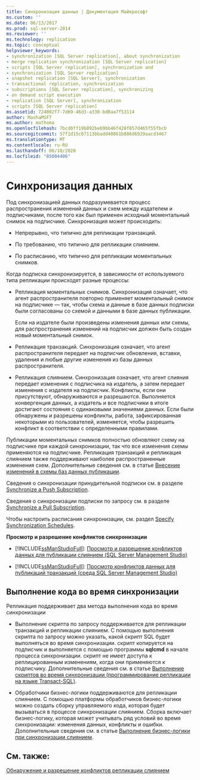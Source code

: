 ```yaml
---
title: Синхронизация данных | Документация Майкрософт
ms.custom: ''
ms.date: 06/13/2017
ms.prod: sql-server-2014
ms.reviewer: ''
ms.technology: replication
ms.topic: conceptual
helpviewer_keywords:
- synchronization [SQL Server replication], about synchronization
- merge replication synchronization [SQL Server replication]
- scripts [SQL Server replication], synchronization and
- synchronization [SQL Server replication]
- snapshot replication [SQL Server], synchronization
- transactional replication, synchronization
- subscriptions [SQL Server replication], synchronizing
- on demand script execution
- replication [SQL Server], synchronization
- scripts [SQL Server replication]
ms.assetid: 724802f7-7d69-46d3-a330-bd8aa7f53114
author: MashaMSFT
ms.author: mathoma
ms.openlocfilehash: 7bcd0ff19b892beb9bb46f428f857d465f55fbcb
ms.sourcegitcommit: 57f1d15c67113bbadd40861b886d6929aacd3467
ms.translationtype: MT
ms.contentlocale: ru-RU
ms.lasthandoff: 06/18/2020
ms.locfileid: "85004406"
---
```

# <a name="synchronize-data"></a>Синхронизация данных
  Под синхронизацией данных подразумевается процесс распространения изменений данных и схем между издателем и подписчиками, после того как был применен исходный моментальный снимок на подписчике. Синхронизация может происходить:  
  
-   Непрерывно, что типично для репликации транзакций.  
  
-   По требованию, что типично для репликации слиянием.  
  
-   По расписанию, что типично для репликации моментальных снимков.  
  
 Когда подписка синхронизируется, в зависимости от используемого типа репликации происходят разные процессы:  
  
-   Репликация моментальных снимков. Синхронизация означает, что агент распространителя повторно применяет моментальный снимок на подписчике — так, чтобы схема и данные в базе данных подписки были согласованы со схемой и данными в базе данных публикации.  
  
     Если на издателе были произведены изменения данных или схемы, для распространения изменений на подписчик должен быть создан новый моментальный снимок.  
  
-   Репликация транзакций. Синхронизация означает, что агент распространителя передает на подписчик обновления, вставки, удаления и любые другие изменения из базы данных распространителя.  
  
-   Репликация слиянием. Синхронизация означает, что агент слияния передает изменения с подписчика на издатель, а затем передает изменения с издателя на подписчик. Конфликты, если они присутствуют, обнаруживаются и разрешаются. Выполняется конвергенция данных, а издатель и все подписчики в итоге достигают состояния с одинаковыми значениями данных. Если были обнаружены и разрешены конфликты, работа, зафиксированная некоторыми из пользователей, изменяется, чтобы разрешить конфликт в соответствии с определенными правилами.  
  
 Публикации моментальных снимков полностью обновляют схему на подписчике при каждой синхронизации, так что все изменения схемы применяются на подписчике. Репликация транзакций и репликация слиянием также поддерживают наиболее распространенные изменения схем. Дополнительные сведения см. в статье [Внесение изменений в схемы баз данных публикации](publish/make-schema-changes-on-publication-databases.md).  
  
 Сведения о синхронизации принудительной подписки см. в разделе [Synchronize a Push Subscription](synchronize-a-push-subscription.md).  
  
 Сведения о синхронизации подписки по запросу см. в разделе [Synchronize a Pull Subscription](synchronize-a-pull-subscription.md).  
  
 Чтобы настроить расписания синхронизации, см. раздел [Specify Synchronization Schedules](specify-synchronization-schedules.md).  
  
 **Просмотр и разрешение конфликтов синхронизации**  
  
-   [!INCLUDE[ssManStudioFull](../../includes/ssmanstudiofull-md.md)]: [Просмотр и разрешение конфликтов данных для публикации слиянием (SQL Server Management Studio)](view-and-resolve-data-conflicts-for-merge-publications.md)  
  
-   [!INCLUDE[ssManStudioFull](../../includes/ssmanstudiofull-md.md)]: [Просмотр конфликтов данных для публикаций транзакций (среда SQL Server Management Studio)](view-data-conflicts-for-transactional-publications-sql-server-management-studio.md)  
  
## <a name="executing-code-during-synchronization"></a>Выполнение кода во время синхронизации  
 Репликация поддерживает два метода выполнения кода во время синхронизации  
  
-   Выполнение скрипта по запросу поддерживается для репликации транзакций и репликации слиянием. С помощью выполнения скрипта по запросу можно указать, какой скрипт SQL будет выполняться во время синхронизации. скрипт копируется на подписчик и выполняется с помощью программы **sqlcmd** в начале процесса синхронизации. скрипт не имеет доступа к реплицированным изменениям, когда они применяются к подписчику. Дополнительные сведения см. в статье [Выполнение скриптов во время синхронизации (программирование репликации на языке Transact-SQL)](execute-scripts-during-synchronization-replication-transact-sql-programming.md).  
  
-   Обработчики бизнес-логики поддерживаются для репликации слиянием. С помощью платформы обработчиков бизнес-логики можно создать сборку управляемого кода, которая будет вызываться в процессе синхронизации слиянием. Сборка включает бизнес-логику, которая может учитывать ряд условий во время синхронизации: изменения данных, конфликты и ошибки. Дополнительные сведения см. в статье [Выполнение бизнес-логики при синхронизации слиянием](merge/execute-business-logic-during-merge-synchronization.md).  
  
## <a name="see-also"></a>См. также:  
 [Обнаружение и разрешение конфликтов репликации слиянием](merge/advanced-merge-replication-conflict-detection-and-resolution.md)  
  
  
